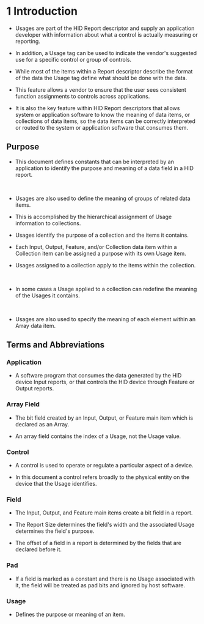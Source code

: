 # 1 Introduction

- Usages are part of the HID Report descriptor and supply an application developer with information about what a control is actually measuring or reporting.

- In addition, a Usage tag can be used to indicate the vendor's suggested use for a specific control or group of controls.

- While most of the items within a Report descriptor describe the format of the data the Usage tag define what should be done with the data.

- This feature allows a vendor to ensure that the user sees consistent function assignments to controls across applications.

- It is also the key feature within HID Report descriptors that allows system or application software to know the meaning of data items, or collections of data items, so the data items can be correctly interpreted or routed to the system or application software that consumes them.

## Purpose

- This document defines constants that can be interpreted by an application to identify the purpose and meaning of a data field in a HID report.

<br>

- Usages are also used to define the meaning of groups of related data items.

- This is accomplished by the hierarchical assignment of Usage information to collections.

- Usages identify the purpose of a collection and the items it contains.

- Each Input, Output, Feature, and/or Collection data item within a Collection item can be assigned a purpose with its own Usage item.

- Usages assigned to a collection apply to the items within the collection.

<br>

- In some cases a Usage applied to a collection can redefine the meaning of the Usages it contains.

<br>

- Usages are also used to specify the meaning of each element within an Array data item.

## Terms and Abbreviations

### Application

- A software program that consumes the data generated by the HID device Input reports, or that controls the HID device through Feature or Output reports.

### Array Field

- The bit field created by an Input, Output, or Feature main item which is declared as an Array.

- An array field contains the index of a Usage, not the Usage value.

### Control

- A control is used to operate or regulate a particular aspect of a device.

- In this document a control refers broadly to the physical entity on the device that the Usage identifies.

### Field

- The Input, Output, and Feature main items create a bit field in a report.

- The Report Size determines the field's width and the associated Usage determines the field's purpose.

- The offset of a field in a report is determined by the fields that are declared before it.

### Pad

- If a field is marked as a constant and there is no Usage associated with it, the field will be treated as pad bits and ignored by host software.

### Usage

- Defines the purpose or meaning of an item.
